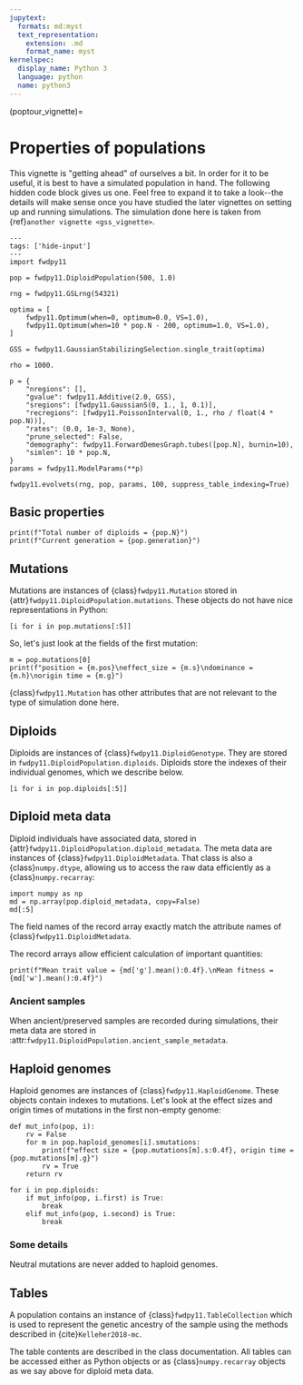 ```yaml
---
jupytext:
  formats: md:myst
  text_representation:
    extension: .md
    format_name: myst
kernelspec:
  display_name: Python 3
  language: python
  name: python3
---
```


(poptour_vignette)=

# Properties of populations

This vignette is "getting ahead" of ourselves a bit.
In order for it to be useful, it is best to have a simulated population in hand.
The following hidden code block gives us one.
Feel free to expand it to take a look--the details will make sense once you have studied the later vignettes on setting up and running simulations.
The simulation done here is taken from {ref}`another vignette <gss_vignette>`.

```{code-cell} python
---
tags: ['hide-input']
---
import fwdpy11

pop = fwdpy11.DiploidPopulation(500, 1.0)

rng = fwdpy11.GSLrng(54321)

optima = [
    fwdpy11.Optimum(when=0, optimum=0.0, VS=1.0),
    fwdpy11.Optimum(when=10 * pop.N - 200, optimum=1.0, VS=1.0),
]

GSS = fwdpy11.GaussianStabilizingSelection.single_trait(optima)

rho = 1000.

p = {
    "nregions": [],
    "gvalue": fwdpy11.Additive(2.0, GSS),
    "sregions": [fwdpy11.GaussianS(0, 1., 1, 0.1)],
    "recregions": [fwdpy11.PoissonInterval(0, 1., rho / float(4 * pop.N))],
    "rates": (0.0, 1e-3, None),
    "prune_selected": False,
    "demography": fwdpy11.ForwardDemesGraph.tubes([pop.N], burnin=10),
    "simlen": 10 * pop.N,
}
params = fwdpy11.ModelParams(**p)

fwdpy11.evolvets(rng, pop, params, 100, suppress_table_indexing=True)
```

## Basic properties

```{code-cell}
print(f"Total number of diploids = {pop.N}")
print(f"Current generation = {pop.generation}")
```

## Mutations

Mutations are instances of {class}`fwdpy11.Mutation` stored in {attr}`fwdpy11.DiploidPopulation.mutations`.
These objects do not have nice representations in Python:

```{code-cell} python
[i for i in pop.mutations[:5]]
```

So, let's just look at the fields of the first mutation:

```{code-cell}
m = pop.mutations[0]
print(f"position = {m.pos}\neffect_size = {m.s}\ndominance = {m.h}\norigin time = {m.g}")
```

{class}`fwdpy11.Mutation` has other attributes that are not relevant to the type of simulation done here.

## Diploids

Diploids are instances of {class}`fwdpy11.DiploidGenotype`.
They are stored in `fwdpy11.DiploidPopulation.diploids`.
Diploids store the indexes of their individual genomes, which we describe below.

```{code-cell} python
[i for i in pop.diploids[:5]]
```

## Diploid meta data

Diploid individuals have associated data, stored in {attr}`fwdpy11.DiploidPopulation.diploid_metadata`.
The meta data are instances of {class}`fwdpy11.DiploidMetadata`.
That class is also a {class}`numpy.dtype`, allowing us to access the raw data efficiently as a {class}`numpy.recarray`:

```{code-cell} python
import numpy as np
md = np.array(pop.diploid_metadata, copy=False)
md[:5]
```

The field names of the record array exactly match the attribute names of {class}`fwdpy11.DiploidMetadata`.

The record arrays allow efficient calculation of important quantities:

```{code-cell}
print(f"Mean trait value = {md['g'].mean():0.4f}.\nMean fitness = {md['w'].mean():0.4f}")
```

### Ancient samples

When ancient/preserved samples are recorded during simulations, their meta data are stored in :attr:`fwdpy11.DiploidPopulation.ancient_sample_metadata`.

## Haploid genomes

Haploid genomes are instances of {class}`fwdpy11.HaploidGenome`.
These objects contain indexes to mutations.
Let's look at the effect sizes and origin times of mutations in the first non-empty genome:

```{code-cell}
def mut_info(pop, i):
    rv = False
    for m in pop.haploid_genomes[i].smutations:
        print(f"effect size = {pop.mutations[m].s:0.4f}, origin time = {pop.mutations[m].g}")
        rv = True
    return rv
    
for i in pop.diploids:
    if mut_info(pop, i.first) is True:
        break
    elif mut_info(pop, i.second) is True:
        break
```

### Some details

Neutral mutations are never added to haploid genomes.

## Tables

A population contains an instance of {class}`fwdpy11.TableCollection` which is used to represent the genetic ancestry of the sample using the methods described in {cite}`Kelleher2018-mc`.

The table contents are described in the class documentation.
All tables can be accessed either as Python objects or as {class}`numpy.recarray` objects as we say above for diploid meta data.
